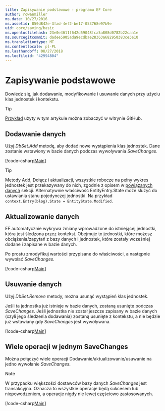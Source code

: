 ```yaml
---
title: Zapisywanie podstawowe - programu EF Core
author: rowanmiller
ms.date: 10/27/2016
ms.assetid: 850d842e-3fad-4ef2-be17-053768e97b9e
uid: core/saving/basic
ms.openlocfilehash: 23e0e4611f642d59048fca5a808d0782b22caa1e
ms.sourcegitcommit: dadee5905ada9ecdbae28363a682950383ce3e10
ms.translationtype: MT
ms.contentlocale: pl-PL
ms.lasthandoff: 08/27/2018
ms.locfileid: "42994804"
---
```

# <a name="basic-save"></a>Zapisywanie podstawowe

Dowiedz się, jak dodawanie, modyfikowanie i usuwanie danych przy użyciu klas jednostek i kontekstu.

> [!TIP]  
> [Przykład](https://github.com/aspnet/EntityFramework.Docs/tree/master/samples/core/Saving/Saving/Basics/) użyty w tym artykule można zobaczyć w witrynie GitHub.

## <a name="adding-data"></a>Dodawanie danych

Użyj *DbSet.Add* metodę, aby dodać nowe wystąpienia klas jednostek. Dane zostanie wstawiony w bazie danych podczas wywoływania *SaveChanges*.

[!code-csharp[Main](../../../samples/core/Saving/Saving/Basics/Sample.cs#Add)]

> [!TIP]  
> Metody Add, Dołącz i aktualizacji, wszystkie robocze na pełny wykres jednostek jest przekazywany do nich, zgodnie z opisem w [powiązanych danych](related-data.md) sekcji. Alternatywnie właściwość EntityEntry.State może służyć do ustawiania stanu pojedynczej jednostki. Na przykład `context.Entry(blog).State = EntityState.Modified`.

## <a name="updating-data"></a>Aktualizowanie danych

EF automatycznie wykrywa zmiany wprowadzone do istniejącej jednostki, która jest śledzona przez kontekst. Obejmuje to jednostki, które możesz obciążenia/zapytań z bazy danych i jednostek, które zostały wcześniej dodane i zapisane w bazie danych.

Po prostu zmodyfikuj wartości przypisane do właściwości, a następnie wywołać *SaveChanges*.

[!code-csharp[Main](../../../samples/core/Saving/Saving/Basics/Sample.cs#Update)]

## <a name="deleting-data"></a>Usuwanie danych

Użyj *DbSet.Remove* metody, można usunąć wystąpień klas jednostek.

Jeśli ta jednostka już istnieje w bazie danych, zostaną usunięte podczas *SaveChanges*. Jeśli jednostka nie został jeszcze zapisany w bazie danych (czyli jego śledzenia dodawania) zostaną usunięte z kontekstu, a nie będzie już wstawiany gdy *SaveChanges* jest wywoływana.

[!code-csharp[Main](../../../samples/core/Saving/Saving/Basics/Sample.cs#Remove)]

## <a name="multiple-operations-in-a-single-savechanges"></a>Wiele operacji w jednym SaveChanges

Można połączyć wiele operacji Dodawanie/aktualizowanie/usuwanie na jedno wywołanie *SaveChanges*.

> [!NOTE]  
> W przypadku większości dostawców bazy danych *SaveChanges* jest transakcyjna. Oznacza to wszystkie operacje będą sukcesem lub niepowodzeniem, a operacje nigdy nie lewej częściowo zastosowanych.

[!code-csharp[Main](../../../samples/core/Saving/Saving/Basics/Sample.cs#MultipleOperations)]
